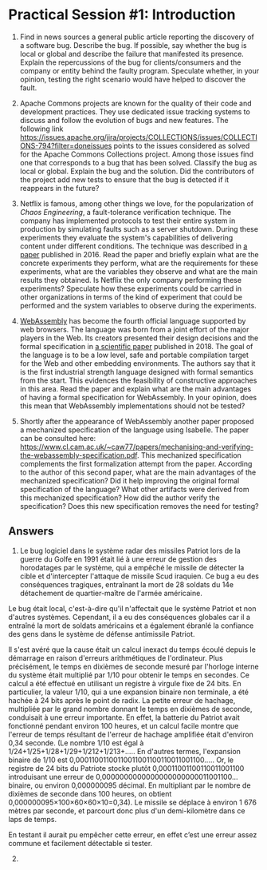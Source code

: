 # Practical Session #1: Introduction

1. Find in news sources a general public article reporting the discovery of a software bug. Describe the bug. If possible, say whether the bug is local or global and describe the failure that manifested its presence. Explain the repercussions of the bug for clients/consumers and the company or entity behind the faulty program. Speculate whether, in your opinion, testing the right scenario would have helped to discover the fault.

2. Apache Commons projects are known for the quality of their code and development practices. They use dedicated issue tracking systems to discuss and follow the evolution of bugs and new features. The following link https://issues.apache.org/jira/projects/COLLECTIONS/issues/COLLECTIONS-794?filter=doneissues points to the issues considered as solved for the Apache Commons Collections project. Among those issues find one that corresponds to a bug that has been solved. Classify the bug as local or global. Explain the bug and the solution. Did the contributors of the project add new tests to ensure that the bug is detected if it reappears in the future?

3. Netflix is famous, among other things we love, for the popularization of *Chaos Engineering*, a fault-tolerance verification technique. The company has implemented protocols to test their entire system in production by simulating faults such as a server shutdown. During these experiments they evaluate the system's capabilities of delivering content under different conditions. The technique was described in [a paper](https://arxiv.org/ftp/arxiv/papers/1702/1702.05843.pdf) published in 2016. Read the paper and briefly explain what are the concrete experiments they perform, what are the requirements for these experiments, what are the variables they observe and what are the main results they obtained. Is Netflix the only company performing these experiments? Speculate how these experiments could be carried in other organizations in terms of the kind of experiment that could be performed and the system variables to observe during the experiments.

4. [WebAssembly](https://webassembly.org/) has become the fourth official language supported by web browsers. The language was born from a joint effort of the major players in the Web. Its creators presented their design decisions and the formal specification in [a scientific paper](https://people.mpi-sws.org/~rossberg/papers/Haas,%20Rossberg,%20Schuff,%20Titzer,%20Gohman,%20Wagner,%20Zakai,%20Bastien,%20Holman%20-%20Bringing%20the%20Web%20up%20to%20Speed%20with%20WebAssembly.pdf) published in 2018. The goal of the language is to be a low level, safe and portable compilation target for the Web and other embedding environments. The authors say that it is the first industrial strength language designed with formal semantics from the start. This evidences the feasibility of constructive approaches in this area. Read the paper and explain what are the main advantages of having a formal specification for WebAssembly. In your opinion, does this mean that WebAssembly implementations should not be tested? 

5.  Shortly after the appearance of WebAssembly another paper proposed a mechanized specification of the language using Isabelle. The paper can be consulted here: https://www.cl.cam.ac.uk/~caw77/papers/mechanising-and-verifying-the-webassembly-specification.pdf. This mechanized specification complements the first formalization attempt from the paper. According to the author of this second paper, what are the main advantages of the mechanized specification? Did it help improving the original formal specification of the language? What other artifacts were derived from this mechanized specification? How did the author verify the specification? Does this new specification removes the need for testing?

## Answers

1. Le bug logiciel dans le système radar des missiles Patriot lors de la guerre du Golfe en 1991 était lié à une erreur de gestion des horodatages par le système, qui a empêché le missile de détecter la cible et d'intercepter l'attaque de missile Scud iraquien. Ce bug a eu des conséquences tragiques, entraînant la mort de 28 soldats du 14e détachement de quartier-maître de l'armée américaine.

Le bug était local, c'est-à-dire qu'il n'affectait que le système Patriot et non d'autres systèmes. Cependant, il a eu des conséquences globales car il a entraîné la mort de soldats américains et a également ébranlé la confiance des gens dans le système de défense antimissile Patriot.

Il s'est avéré que la cause était un calcul inexact du temps écoulé depuis le démarrage en raison d'erreurs arithmétiques de l'ordinateur. Plus précisément, le temps en dixièmes de seconde mesuré par l'horloge interne du système était multiplié par 1/10 pour obtenir le temps en secondes. Ce calcul a été effectué en utilisant un registre à virgule fixe de 24 bits. En particulier, la valeur 1/10, qui a une expansion binaire non terminale, a été hachée à 24 bits après le point de radix. La petite erreur de hachage, multipliée par le grand nombre donnant le temps en dixièmes de seconde, conduisait à une erreur importante. En effet, la batterie du Patriot avait fonctionné pendant environ 100 heures, et un calcul facile montre que l'erreur de temps résultant de l'erreur de hachage amplifiée était d'environ 0,34 seconde. (Le nombre 1/10 est égal à 1/24+1/25+1/28+1/29+1/212+1/213+..... En d'autres termes, l'expansion binaire de 1/10 est 0,00011001100110011001100110011001100..... Or, le registre de 24 bits du Patriote stocke plutôt 0,00011001100110011001100 introduisant une erreur de 0,0000000000000000000000011001100... binaire, ou environ 0,000000095 décimal. En multipliant par le nombre de dixièmes de seconde dans 100 heures, on obtient 0,000000095×100×60×60×10=0,34). Le missile se déplace à environ 1 676 mètres par seconde, et parcourt donc plus d'un demi-kilomètre dans ce laps de temps.

En testant il aurait pu empêcher cette erreur, en effet  c’est une erreur assez commune et facilement détectable si tester.

2.  
